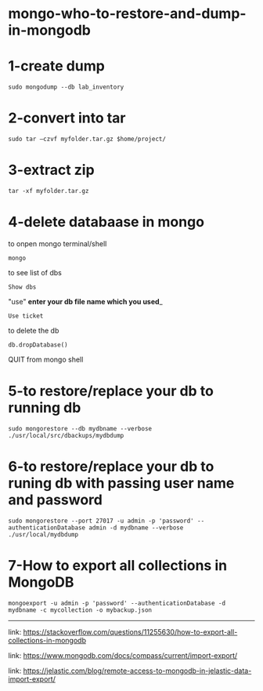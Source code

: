 # mongo-who-to-restore-and-dump-in-mongodb

# 1-**create dump**
```
sudo mongodump --db lab_inventory
```
# 2-**convert into  tar**
```
sudo tar –czvf myfolder.tar.gz $home/project/
```
# 3-**extract zip**
```
tar -xf myfolder.tar.gz
```
# 4-**delete databaase in mongo**
to onpen mongo terminal/shell
```
mongo
```
to see list of dbs
```
Show dbs
```
"use" __enter your db file name which you used___
```
Use ticket
```
to delete the db
```
db.dropDatabase()
```
QUIT from mongo shell

# 5-**to restore/replace your db to running db**
```
sudo mongorestore --db mydbname --verbose ./usr/local/src/dbackups/mydbdump
```
# 6-**to restore/replace your db to runing db with passing user name and password**
```
sudo mongorestore --port 27017 -u admin -p 'password' --authenticationDatabase admin -d mydbname --verbose ./usr/local/mydbdump
```
# 7-**How to export all collections in MongoDB**
```
mongoexport -u admin -p 'password' --authenticationDatabase -d mydbname -c mycollection -o mybackup.json
```


_________________________________________________________________________________________
link: https://stackoverflow.com/questions/11255630/how-to-export-all-collections-in-mongodb

link: https://www.mongodb.com/docs/compass/current/import-export/

link: https://jelastic.com/blog/remote-access-to-mongodb-in-jelastic-data-import-export/


